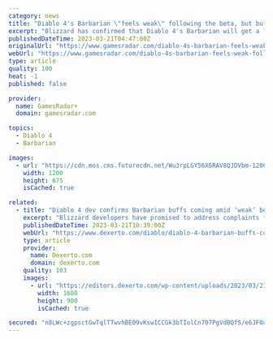 ```yaml
---
category: news
title: "Diablo 4's Barbarian \"feels weak\" following the beta, but buffs are on the way"
excerpt: "Blizzard has confirmed that Diablo 4's Barbarian will get a little love to make them more potent at lower levels. Diablo 4's early access beta has now come and gone, offering players a chance to get ..."
publishedDateTime: 2023-03-21T04:47:00Z
originalUrl: "https://www.gamesradar.com/diablo-4s-barbarian-feels-weak-following-the-beta-but-buffs-are-on-the-way/"
webUrl: "https://www.gamesradar.com/diablo-4s-barbarian-feels-weak-following-the-beta-but-buffs-are-on-the-way/"
type: article
quality: 100
heat: -1
published: false

provider:
  name: GamesRadar+
  domain: gamesradar.com

topics:
  - Diablo 4
  - Barbarian

images:
  - url: "https://cdn.mos.cms.futurecdn.net/Wu3rpLGY56X6RAV8QJDVbm-1200-80.jpg"
    width: 1200
    height: 675
    isCached: true

related:
  - title: "Diablo 4 dev confirms Barbarian buffs coming amid ‘weak’ beta complaints"
    excerpt: "Blizzard developers have promised to address complaints from the Diablo 4 early access beta that the Barbarian build felt \"weak.\" ..."
    publishedDateTime: 2023-03-21T10:39:00Z
    webUrl: "https://www.dexerto.com/diablo/diablo-4-barbarian-buffs-confirmed-weak-beta-complaints-2092232/"
    type: article
    provider:
      name: Dexerto.com
      domain: dexerto.com
    quality: 103
    images:
      - url: "https://editors.dexerto.com/wp-content/uploads/2023/03/21/diablo-4-barbarian.jpg"
        width: 1600
        height: 900
        isCached: true

secured: "n8LWc+zgpsctGwTqlTTwvhBE09vKswICCGk3bTIolCn707PgVdBQfS/e6JF0aZWkGwTz7DkeI2+BG2y2Sug6ZkMTE+ElcgbjfKVDNWkN13DlqXI1V6cx1/P9xEWlmyI3ec7FYLYK+OvhqzSCKouCie0pX+xPgMpFuQxG/dUWyeo7YtmRIwMRdjoweeNG3vpyBdoF5PDFEZyQ8PjR3Ro1kNYr0PDKuR34cqjEdX+6pj7lb6qEjvD87dxWN/kzSTC54YZ9CJV4fQusltPbyP/1MnAlQ2xw+PdK8zYKGVpaXPyuvEqjz25vLhdck0Bh4FM2nKrGxmIvRRw+/VDf1tArOpDgZXxOYiez0w1rgPe1rIE=;h/xF0EQ0tT5xH6mRA63vZw=="
---
```


